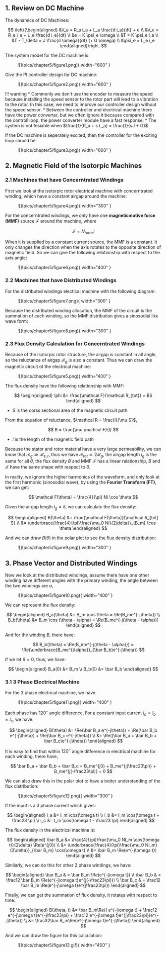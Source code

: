 ## 1. Review on DC Machine
The dynamics of DC Machines:

$$
\left\{\begin{aligned}
&V_a = R_a i_a + L_a \frac{d i_a}{dt} + e \\
&V_e = R_e i_e + L_e \frac{d i_e}{dt} \\
&e = K \psi_e \omega \\
&T = K \psi_e i_a \\
&T - T_\delta = J \frac{d \omega}{dt} (+ G \omega) \\
&\psi_e = L_e i_e
\end{aligned}\right.
$$

The system model for the DC machine is:
<figure markdown="span">
    ![](pics/chapter5/figure1.png){ width="600" }
</figure>

Give the PI controller design for DC machine:
<figure markdown="span">
    ![](pics/chapter5/figure2.png){ width="600" }
</figure>

!!! warning
    * Commonly we don't use the encoder to measure the speed because installing the speed sensor to the rotor part will lead to a vibration to the rotor. In this case, we need to improve our controller design without the speed sensor.
    * Between the controller and electrical machine there have the power converter, but we often ignore it because compared with the controll loop, the power converter module have a fast response.
    * The system is not fesiable when $\frac{1}{R_a + s L_a} = \frac{1}{sJ + G}$

If the DC machine is seperately excited, then the controller for the exciting loop should be:
<figure markdown="span">
    ![](pics/chapter5/figure3.png){ width="600" }
</figure>


## 2. Magnetic Field of the Isotorpic Machines

### 2.1 Machines that have Concerntrated Windings
First we look at the isotorpic rotor electrical machine with concerntrated winding, which have a constant airgap around the machine:

<figure markdown="span">
    ![](pics/chapter5/figure4.png){ width="300" }
</figure>

For the concerntrated windings, we only have one __magneticmotive force (MMF)__ source $\mathcal F$ around the machine, where
 
$$
\mathcal F = N_{turns}i
$$

When it is supplied by a constant current source, the MMF is a constant. It only changes the direction when the axis rotates to the opposite direction of magnetic field. So we can give the following relationship with respect to the axis angle:

<figure markdown="span">
    ![](pics/chapter5/figure6.png){ width="400" }
</figure>

### 2.2 Machines that have Distributed Windings
For the distributed windings electical machine with the following diagram:

<figure markdown="span">
    ![](pics/chapter5/figure7.png){ width="300" }
</figure>

Because the distributed winding allocation, the MMF of the circuit is the summation of each winding, so the MMF distribution gives a sinosodial like wave form:

<figure markdown="span">
    ![](pics/chapter5/figure8.png){ width="300" }
</figure>

### 2.3 Flux Density Calculation for Concerntrated Windings
Because of the isotorpic rotor structure, the airgap is constant in all angle, so the reluctance of airgap $\mathcal R_g$ is also a constant. Thus we can draw the magnetic circuit of the electrical machine:

<figure markdown="span">
    ![](pics/chapter5/figure5.png){ width="400" }
</figure>

The flux density have the following relationship with MMF:

$$
\begin{aligned}
\phi &= \frac{\mathcal F}{\mathcal R_{tot}}  = BS
\end{aligned}
$$

* $S$ is the corss sectional area of the magnetic circuit path

From the equation of reluctance, $\mathcal R = \frac{l}{\mu S}$, 

$$
B = \frac{\mu \mathcal F}{l}
$$

* $l$ is the length of the magnetic field path

Because the stator and rotor material have a very large permeability, we can know that $\mathcal R_g \gg \mathcal R_{s, r}$, thus we have $\mathcal R_{tot} \simeq 2 \mathcal R_g$, the airgap length $l_g$ is the same for all $\theta$, the flux density $B$ and MMF $\mathcal F$ has a linear relationship, $B$ and $\mathcal F$ have the same shape with respect to $\theta$. 

In reality, we ignore the higher harmonics of the waveform, and only look at the first harmonic (sinosodial wave), by using the __Fourier Transform (FT)__, we can get:

$$
\mathcal F(\theta) = \frac{4}{\pi} Ni \cos \theta
$$

Given the airgap length $l_g = \delta$, we can calculate the flux density:

$$
\begin{aligned}
B(\theta) &= \frac{\mathcal F(\theta)}{\mathcal R_{tot} S} \\
&= \underbrace{\frac{4}{\pi}\frac{\mu_0 Ni}{2\delta}}_{B_m} \cos \theta
\end{aligned}
$$

And we can draw $B(\theta)$ in the polar plot to see the flux density distribution:

<figure markdown="span">
    ![](pics/chapter5/figure9.png){ width="300" }
</figure>

## 3. Phase Vector and Distributed Windings
Now we look at the distributed windings, assume there have one other winding have different angles with the primary winding, the angle between the two windings are $\alpha$,

<figure markdown="span">
    ![](pics/chapter5/figure10.png){ width="400" }
</figure>

We can represent the flux density:

$$
\begin{aligned}
B_a(\theta) &= B_m \cos \theta = \Re(B_me^{-j\theta}) \\
B_b(\theta) &= B_m \cos (\theta - \alpha) = \Re(B_me^{-j(\theta - \alpha)})
\end{aligned}
$$

And for the winding $B$, there have:

$$
B_b(\theta) = \Re(B_me^{-j(\theta - \alpha)}) = \Re(\underbrace{B_me^{j\alpha}}_{\bar B_b}e^{-j\theta})
$$

If we let $\theta = 0$, thus, we have:

$$
\begin{aligned}
B_a(0) &= B_m \\
B_b(0) &= \bar B_b
\end{aligned}
$$

### 3.1 3 Phase Electrical Machine

For the 3 phase electrical machine, we have:

<figure markdown="span">
    ![](pics/chapter5/figure11.png){ width="400" }
</figure>

Each phase has $120^\circ$ angle difference, For a constant input current $I_a = I_b = I_c$, we have:

$$
\begin{aligned}
B(\theta) &= \Re(\bar B_a e^{-j\theta}) + \Re(\bar B_b e^{-j\theta}) + \Re(\bar B_c e^{-j\theta}) \\
&= \Re((\bar B_a + \bar B_b + \bar B_c)e^{-j\theta})
\end{aligned}
$$

It is easy to find that within $120^\circ$ angle difference in electrical machine for each winding, there have, 

$$
\bar B_a + \bar B_b + \bar B_c = B_me^{j0} + B_me^{j(\frac23\pi)} + B_me^{j(-\frac23\pi)} = 0
$$

We can also draw this in the polar plot to have a better understanding of the flux distribution:

<figure markdown="span">
    ![](pics/chapter5/figure12.png){ width="300" }
</figure>

If the input is a 3 phase current which gives:

$$
\begin{aligned}
i_a &= I_m \cos(\omega t) \\
i_b &= I_m \cos(\omega t + \frac23 \pi) \\
i_c &= I_m \cos(\omega t - \frac23 \pi)
\end{aligned}
$$

The flux density in the electrical machine is:

$$
\begin{aligned}
\bar B_a &= \frac{4}{\pi}\frac{\mu_0 NI_m \cos(\omega t)}{2\delta} \Re(e^{j0}) \\
&= \underbrace{\frac{4}{\pi}\frac{\mu_0 NI_m}{2\delta}}_{\bar B_m} \cos(\omega t) \\
&= \bar B_m \Re(e^{-j\omega t})
\end{aligned}
$$

Similarly, we can do this for other 2 phase windings, we have:

$$
\begin{aligned}
\bar B_a & = \bar B_m \Re(e^{-j\omega t}) \\
\bar B_b & = \frac12 \bar B_m \Re(e^{-j\omega t}e^{j(-\frac23\pi)}) \\
\bar B_c & = \frac12 \bar B_m \Re(e^{-j\omega t}e^{j\frac23\pi})
\end{aligned}
$$

Finally, we can get the summation of flux density, it rotates with respect to time:

$$
\begin{aligned}
B(\theta, t) &= \bar B_m\Re(( e^{-j\omega t} + \frac12 e^{-j\omega t}e^{-j\frac23\pi} + \frac12 e^{-j\omega t}e^{j\frac23\pi})e^{-j\theta}) \\
&= \frac32\bar B_m\Re(e^{-j\omega t}e^{-j\theta})
\end{aligned}
$$

And we can draw the figure for this calculation:

<figure markdown="span">
    ![](pics/chapter5/figure13.gif){ width="400" }
</figure>
